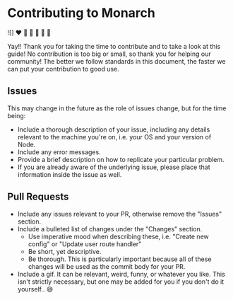 # Contributing to Monarch

![]
:heart: :green_heart: :purple_heart: :blue_heart: :yellow_heart: :black_heart:

Yay!! Thank you for taking the time to contribute and to take a look at this guide!
No contribution is too big or small, so thank you for helping our community!
The better we follow standards in this document, the faster we can put your contribution
to good use.

## Issues
This may change in the future as the role of issues change, but for the time being:

* Include a thorough description of your issue, including any details relevant to the
  machine you're on, i.e. your OS and your version of Node.
* Include any error messages.
* Provide a brief description on how to replicate your particular problem.
* If you are already aware of the underlying issue, please place that information inside
  the issue as well.

## Pull Requests

* Include any issues relevant to your PR, otherwise remove the "Issues" section.
* Include a bulleted list of changes under the "Changes" section.
  * Use imperative mood when describing these, i.e. "Create new config" or "Update user
    route handler"
  * Be short, yet descriptive.
  * Be thorough. This is particularly important because all of these changes
    will be used as the commit body for your PR.
* Include a gif. It can be relevant, weird, funny, or whatever you like. This isn't
  strictly necessary, but one may be added for you if you don't do it yourself.. :smile:

